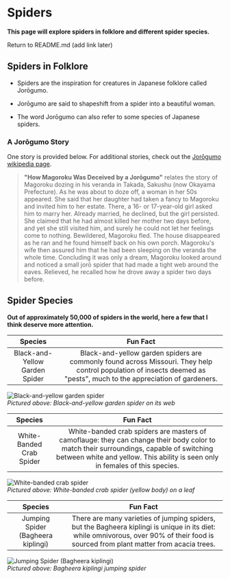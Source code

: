 # Spiders

**This page will explore spiders in folklore and different spider species.**

Return to README.md (add link later)

## Spiders in Folklore

- Spiders are the inspiration for creatures in Japanese folklore called Jorōgumo.

- Jorōgumo are said to shapeshift from a spider into a beautiful woman. 

- The word Jorōgumo can also refer to some species of Japanese spiders.

### A Jorōgumo Story

One story is provided below. For additional stories, check out the [Jorōgumo wikipedia page](https://en.wikipedia.org/wiki/Jor%C5%8Dgumo).

>  **"How Magoroku Was Deceived by a Jorōgumo"** relates the story of Magoroku dozing in his veranda in Takada, Sakushu (now Okayama Prefecture). As he was about to doze off, a woman in her 50s appeared. She said that her daughter had taken a fancy to Magoroku and invited him to her estate. There, a 16- or 17-year-old girl asked him to marry her. Already married, he declined, but the girl persisted. She claimed that he had almost killed her mother two days before, and yet she still visited him, and surely he could not let her feelings come to nothing. Bewildered, Magoroku fled. The house disappeared as he ran and he found himself back on his own porch. Magoroku's wife then assured him that he had been sleeping on the veranda the whole time. Concluding it was only a dream, Magoroku looked around and noticed a small jorō spider that had made a tight web around the eaves. Relieved, he recalled how he drove away a spider two days before.

## Spider Species  

**Out of approximately 50,000 of spiders in the world, here a few that I think deserve more attention.**  

| Species | Fun Fact |
| :-----------: | :-----------: |
| Black-and-Yellow Garden Spider | Black-and-yellow garden spiders are commonly found across Missouri. They help control population of insects deemed as "pests", much to the appreciation of gardeners. |  

![Black-and-yellow garden spider](https://www.news-leader.com/gcdn/-mm-/f45fc47be5acc085aa35b8b5f464439f6cb634a9/c=0-114-2250-1385/local/-/media/2016/10/03/Springfield/Springfield/636110953238628120-Yellow-Garden-Spider-0273.jpg "Black-and-Yellow Garden Spider")  
*Pictured above: Black-and-yellow garden spider on its web*

| Species | Fun Fact |
| :-----------: | :-----------: |
| White-Banded Crab Spider | White-banded crab spiders are masters of camoflauge: they can change their body color to match their surroundings, capable of switching between white and yellow. This ability is seen only in females of this species. |  

![White-banded crab spider](https://pictureinsect.com/wiki-image/1080/153729128812511235.jpeg "White-Banded Crab Spider")  
*Pictured above: White-banded crab spider (yellow body) on a leaf*  

| Species | Fun Fact |
| :-----------: | :-----------: |
| Jumping Spider (Bagheera kiplingi) | There are many varieties of jumping spiders, but the Bagheera kiplingi is unique in its diet: while omnivorous, over 90% of their food is sourced from plant matter from acacia trees. |  

![Jumping Spider (Bagheera kiplingi)](https://waynemaddison.files.wordpress.com/2014/02/bagheerafemaleimgp9427.jpg "Jumping Spider (Bagheera kiplingi)")  
*Pictured above: Bagheera kiplingi jumping spider*